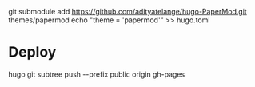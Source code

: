 
git submodule add https://github.com/adityatelange/hugo-PaperMod.git themes/papermod
echo "theme = 'papermod'" >> hugo.toml

# Deploy

hugo
git subtree push --prefix public origin gh-pages

